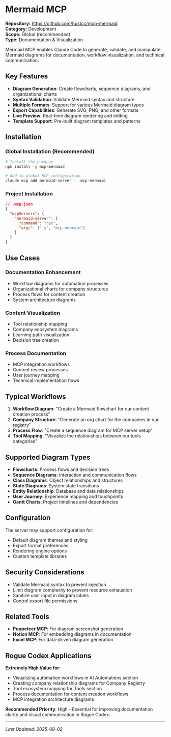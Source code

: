 # Mermaid MCP

**Repository:** https://github.com/hustcc/mcp-mermaid  
**Category:** Development  
**Scope:** Global (recommended)  
**Type:** Documentation & Visualization

Mermaid MCP enables Claude Code to generate, validate, and manipulate Mermaid diagrams for documentation, workflow visualization, and technical communication.

## Key Features

- **Diagram Generation**: Create flowcharts, sequence diagrams, and organizational charts
- **Syntax Validation**: Validate Mermaid syntax and structure
- **Multiple Formats**: Support for various Mermaid diagram types
- **Export Capabilities**: Generate SVG, PNG, and other formats
- **Live Preview**: Real-time diagram rendering and editing
- **Template Support**: Pre-built diagram templates and patterns

## Installation

### Global Installation (Recommended)
```bash
# Install the package
npm install -g mcp-mermaid

# Add to global MCP configuration
claude mcp add mermaid-server -- mcp-mermaid
```

### Project Installation
```json
// .mcp.json
{
  "mcpServers": {
    "mermaid-server": {
      "command": "npx",
      "args": ["-y", "mcp-mermaid"]
    }
  }
}
```

## Use Cases

### Documentation Enhancement
- Workflow diagrams for automation processes
- Organizational charts for company structures
- Process flows for content creation
- System architecture diagrams

### Content Visualization
- Tool relationship mapping
- Company ecosystem diagrams
- Learning path visualization
- Decision tree creation

### Process Documentation
- MCP integration workflows
- Content review processes
- User journey mapping
- Technical implementation flows

## Typical Workflows

1. **Workflow Diagram**: "Create a Mermaid flowchart for our content creation process"
2. **Company Structure**: "Generate an org chart for the companies in our registry"
3. **Process Flow**: "Create a sequence diagram for MCP server setup"
4. **Tool Mapping**: "Visualize the relationships between our tools categories"

## Supported Diagram Types

- **Flowcharts**: Process flows and decision trees
- **Sequence Diagrams**: Interaction and communication flows
- **Class Diagrams**: Object relationships and structures
- **State Diagrams**: System state transitions
- **Entity Relationship**: Database and data relationships
- **User Journey**: Experience mapping and touchpoints
- **Gantt Charts**: Project timelines and dependencies

## Configuration

The server may support configuration for:
- Default diagram themes and styling
- Export format preferences
- Rendering engine options
- Custom template libraries

## Security Considerations

- Validate Mermaid syntax to prevent injection
- Limit diagram complexity to prevent resource exhaustion
- Sanitize user input in diagram labels
- Control export file permissions

## Related Tools

- **Puppeteer MCP**: For diagram screenshot generation
- **Notion MCP**: For embedding diagrams in documentation
- **Excel MCP**: For data-driven diagram generation

## Rogue Codex Applications

**Extremely High Value for:**
- Visualizing automation workflows in AI Automations section
- Creating company relationship diagrams for Company Registry
- Tool ecosystem mapping for Tools section
- Process documentation for content creation workflows
- MCP integration architecture diagrams

**Recommended Priority**: High - Essential for improving documentation clarity and visual communication in Rogue Codex.

---

*Last Updated: 2025-08-02*